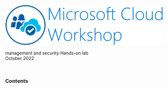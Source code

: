 ![Microsoft Cloud Workshop](images/ms-cloud-workshop.png)

management and security Hands-on lab  
October 2022

<br />

### Contents
